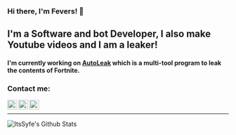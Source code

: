 ### Hi there, I'm Fevers! 👋

## I'm a Software and bot Developer, I also make Youtube videos and I am a leaker!

#### I'm currently working on [AutoLeak](https://github.com/FortniteFevers/AutoLeak) which is a multi-tool program to leak the contents of Fortnite.

### Contact me:

[<img align="left" alt="Fevers | YouTube" width="22px" src="https://cdn.jsdelivr.net/npm/simple-icons@v3/icons/youtube.svg" />][youtube]
[<img align="left" alt="Fevers | Twitter" width="22px" src="https://cdn.jsdelivr.net/npm/simple-icons@v3/icons/twitter.svg" />][twitter]
[<img align="left" alt="Fevers | Discord" width="22px" src="https://cdn.jsdelivr.net/npm/simple-icons@v3/icons/discord.svg" />][discord]

<br />

---

<img align="left" alt="ItsSyfe's Github Stats" src="https://github-readme-stats.codestackr.vercel.app/api?username=FortniteFevers&theme=dracula&show_icons=true" />

[twitter]: https://twitter.com/FeversLeaks
[youtube]: https://www.youtube.com/channel/UCnHJmJsV5zPigARMAin0uJQ
[discord]: https://discord.bio/p/fevers

